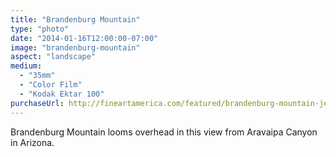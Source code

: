 ```yaml
---
title: "Brandenburg Mountain"
type: "photo"
date: "2014-01-16T12:00:00-07:00"
image: "brandenburg-mountain"
aspect: "landscape"
medium:
  - "35mm"
  - "Color Film"
  - "Kodak Ektar 100"
purchaseUrl: http://fineartamerica.com/featured/brandenburg-mountain-jesse-allen.html
---
```


Brandenburg Mountain looms overhead in this view from Aravaipa Canyon in Arizona.

